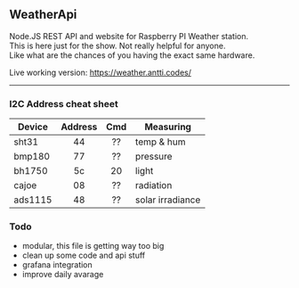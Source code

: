 ## WeatherApi

Node.JS REST API and website for Raspberry PI Weather station.  
This is here just for the show. Not really helpful for anyone.  
Like what are the chances of you having the exact same hardware.

Live working version: https://weather.antti.codes/

---

### I2C Address cheat sheet
Device  | Address | Cmd   | Measuring 
---     | :---:   | :---: | ---
sht31   | 44      | ??    | temp & hum
bmp180  | 77      | ??    | pressure
bh1750  | 5c      | 20    | light
cajoe   | 08      | ??    | radiation
ads1115 | 48      | ??    | solar irradiance

### Todo
- modular, this file is getting way too big
- clean up some code and api stuff
- grafana integration
- improve daily avarage
